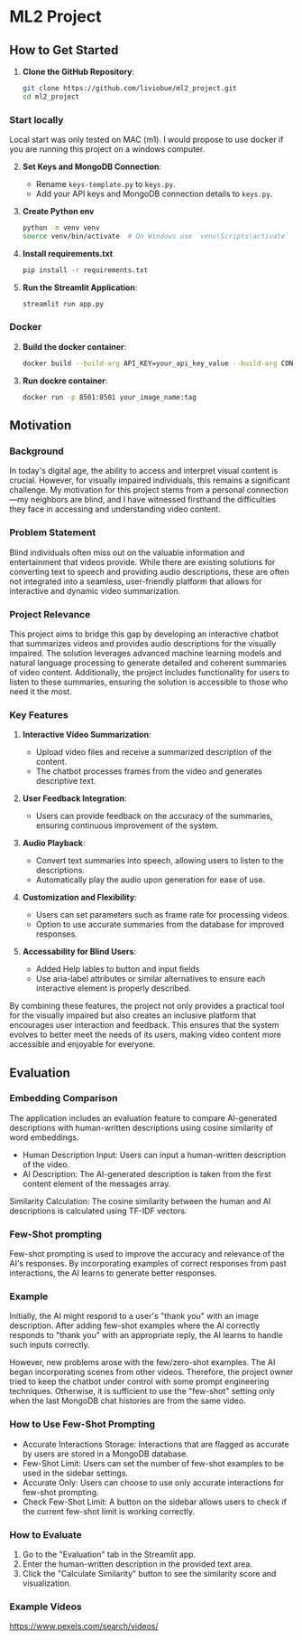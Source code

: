 # ML2 Project

## How to Get Started

1. **Clone the GitHub Repository**:
    ```bash
    git clone https://github.com/liviobue/ml2_project.git
    cd ml2_project
    ```

### Start locally

Local start was only tested on MAC (m1). I would propose to use docker if you are running this project on a windows computer.

2. **Set Keys and MongoDB Connection**:
    - Rename `keys-template.py` to `keys.py`.
    - Add your API keys and MongoDB connection details to `keys.py`.

4. **Create Python env**
    ```bash
    python -m venv venv
    source venv/bin/activate  # On Windows use `venv\Scripts\activate`
    ```

4. **Install requirements.txt**
    ```bash
    pip install -r requirements.txt
    ```

5. **Run the Streamlit Application**:
    ```bash
    streamlit run app.py
    ```

### Docker

2. **Build the docker container**:
    ```bash
    docker build --build-arg API_KEY=your_api_key_value --build-arg CONNECTION_STRING=your_connection_string_value -t your_image_name:tag .
    ```

3. **Run dockre container**:
    ```bash
    docker run -p 8501:8501 your_image_name:tag
    ```

## Motivation

### Background

In today's digital age, the ability to access and interpret visual content is crucial. However, for visually impaired individuals, this remains a significant challenge. My motivation for this project stems from a personal connection—my neighbors are blind, and I have witnessed firsthand the difficulties they face in accessing and understanding video content.

### Problem Statement

Blind individuals often miss out on the valuable information and entertainment that videos provide. While there are existing solutions for converting text to speech and providing audio descriptions, these are often not integrated into a seamless, user-friendly platform that allows for interactive and dynamic video summarization.

### Project Relevance

This project aims to bridge this gap by developing an interactive chatbot that summarizes videos and provides audio descriptions for the visually impaired. The solution leverages advanced machine learning models and natural language processing to generate detailed and coherent summaries of video content. Additionally, the project includes functionality for users to listen to these summaries, ensuring the solution is accessible to those who need it the most.

### Key Features

1. **Interactive Video Summarization**:
    - Upload video files and receive a summarized description of the content.
    - The chatbot processes frames from the video and generates descriptive text.

2. **User Feedback Integration**:
    - Users can provide feedback on the accuracy of the summaries, ensuring continuous improvement of the system.

3. **Audio Playback**:
    - Convert text summaries into speech, allowing users to listen to the descriptions.
    - Automatically play the audio upon generation for ease of use.

4. **Customization and Flexibility**:
    - Users can set parameters such as frame rate for processing videos.
    - Option to use accurate summaries from the database for improved responses.

5. **Accessability for Blind Users**:
    - Added Help lables to button and input fields
    - Use aria-label attributes or similar alternatives to ensure each interactive element is properly described.
    

By combining these features, the project not only provides a practical tool for the visually impaired but also creates an inclusive platform that encourages user interaction and feedback. This ensures that the system evolves to better meet the needs of its users, making video content more accessible and enjoyable for everyone.

## Evaluation

### Embedding Comparison

The application includes an evaluation feature to compare AI-generated descriptions with human-written descriptions using cosine similarity of word embeddings.

- Human Description Input: Users can input a human-written description of the video.
- AI Description: The AI-generated description is taken from the first content element of the messages array.

Similarity Calculation: The cosine similarity between the human and AI descriptions is calculated using TF-IDF vectors.

### Few-Shot prompting

Few-shot prompting is used to improve the accuracy and relevance of the AI's responses. By incorporating examples of correct responses from past interactions, the AI learns to generate better responses.

### Example

Initially, the AI might respond to a user's "thank you" with an image description. After adding few-shot examples where the AI correctly responds to "thank you" with an appropriate reply, the AI learns to handle such inputs correctly.

However, new problems arose with the few/zero-shot examples. The AI began incorporating scenes from other videos. Therefore, the project owner tried to keep the chatbot under control with some prompt engineering techniques. Otherwise, it is sufficient to use the "few-shot" setting only when the last MongoDB chat histories are from the same video. 

### How to Use Few-Shot Prompting

- Accurate Interactions Storage: Interactions that are flagged as accurate by users are stored in a MongoDB database.
- Few-Shot Limit: Users can set the number of few-shot examples to be used in the sidebar settings.
- Accurate Only: Users can choose to use only accurate interactions for few-shot prompting.
- Check Few-Shot Limit: A button on the sidebar allows users to check if the current few-shot limit is working correctly.

### How to Evaluate

1. Go to the "Evaluation" tab in the Streamlit app.
2. Enter the human-written description in the provided text area.
3. Click the "Calculate Similarity" button to see the similarity score and visualization.

### Example Videos

https://www.pexels.com/search/videos/
